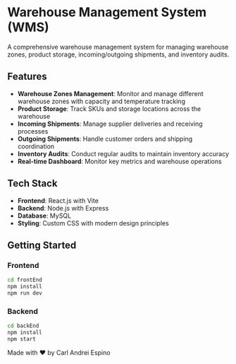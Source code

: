 # Warehouse Management System (WMS)

A comprehensive warehouse management system for managing warehouse zones, product storage, incoming/outgoing shipments, and inventory audits.

## Features

- **Warehouse Zones Management**: Monitor and manage different warehouse zones with capacity and temperature tracking
- **Product Storage**: Track SKUs and storage locations across the warehouse
- **Incoming Shipments**: Manage supplier deliveries and receiving processes
- **Outgoing Shipments**: Handle customer orders and shipping coordination
- **Inventory Audits**: Conduct regular audits to maintain inventory accuracy
- **Real-time Dashboard**: Monitor key metrics and warehouse operations

## Tech Stack

- **Frontend**: React.js with Vite
- **Backend**: Node.js with Express
- **Database**: MySQL
- **Styling**: Custom CSS with modern design principles

## Getting Started

### Frontend
```bash
cd frontEnd
npm install
npm run dev
```

### Backend
```bash
cd backEnd
npm install
npm start
```

Made with ❤️ by Carl Andrei Espino